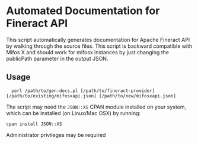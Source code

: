 Automated Documentation for Fineract API
========================================

This script automatically generates documentation for Apache Fineract API by
walking through the source files. This script is backward compatible with Mifos
X and should work for mifosx instances by just changing the publicPath
parameter in the output JSON.

Usage
-----

```
  perl /path/to/gen-docs.pl [/path/to/fineract-provider] [/path/to/existing/mifosxapi.json] [/path/to/new/mifosxapi.json]
```

The script may need the ```JSON::XS``` CPAN module installed on your system,
which can be installed (on Linux/Mac OSX) by running:

```
cpan install JSON::XS
```

Administrator privileges may be required
